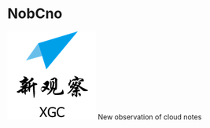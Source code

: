 # NobCno
 ![image](https://github.com/ATM006/NobCno/blob/master/log%E6%96%B0%E8%A7%82%E5%AF%9F.png?raw=true)
New observation of cloud notes
